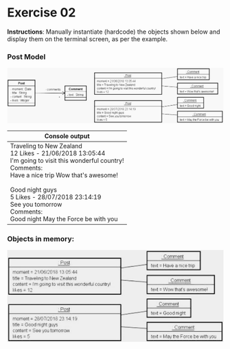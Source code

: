 # Exercise 02
**Instructions**: Manually instantiate (hardcode) the objects shown below and display them on the terminal screen, as per the example.

### Post Model
![Post Model](https://github.com/souzafcharles/Complete-Java-Object-Oriented-Programming-and-Projects/blob/master/Session_J10_Enumerations_and_Composition/Exercise02/post-model.png)


| **Console output**                                                                                                                                                                                                                                                                                                          |
|-----------------------------------------------------------------------------------------------------------------------------------------------------------------------------------------------------------------------------------------------------------------------------------------------------------------------------|
| Traveling to New Zealand <br/> 12 Likes - 21/06/2018 13:05:44 <br/> I'm going to visit this wonderful country! <br/> Comments: <br/> Have a nice trip Wow that's awesome! <br/> <br/> Good night guys <br/> 5 Likes - 28/07/2018 23:14:19 <br/> See you tomorrow <br/> Comments: <br/> Good night May the Force be with you |                  


### Objects in memory:
![Objects in Memory Post](https://github.com/souzafcharles/Complete-Java-Object-Oriented-Programming-and-Projects/blob/master/Session_J10_Enumerations_and_Composition/Exercise02/objects-in-memory-post.png)